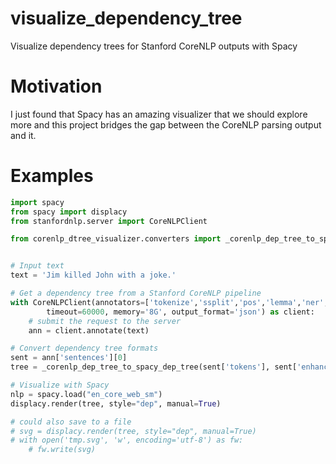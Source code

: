 # visualize_dependency_tree
Visualize dependency trees for Stanford CoreNLP outputs with Spacy

# Motivation
I just found that Spacy has an amazing visualizer that we should explore more and this project bridges the gap between the CoreNLP parsing output and it.

# Examples
```python
import spacy
from spacy import displacy
from stanfordnlp.server import CoreNLPClient

from corenlp_dtree_visualizer.converters import _corenlp_dep_tree_to_spacy_dep_tree


# Input text
text = 'Jim killed John with a joke.'

# Get a dependency tree from a Stanford CoreNLP pipeline
with CoreNLPClient(annotators=['tokenize','ssplit','pos','lemma','ner','parse','depparse'],
        timeout=60000, memory='8G', output_format='json') as client:
    # submit the request to the server
    ann = client.annotate(text)

# Convert dependency tree formats
sent = ann['sentences'][0]
tree = _corenlp_dep_tree_to_spacy_dep_tree(sent['tokens'], sent['enhancedPlusPlusDependencies'])

# Visualize with Spacy
nlp = spacy.load("en_core_web_sm")
displacy.render(tree, style="dep", manual=True)

# could also save to a file
# svg = displacy.render(tree, style="dep", manual=True)
# with open('tmp.svg', 'w', encoding='utf-8') as fw:
    # fw.write(svg)
```
